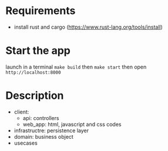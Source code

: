 # Requirements
- install rust and cargo (https://www.rust-lang.org/tools/install)

# Start the app

launch in a terminal `make build` then `make start` then open `http://localhost:8000`

# Description

- client:
  - api: controllers
  - web_app: html, javascript and css codes
- infrastructre: persistence layer
- domain: business object
- usecases